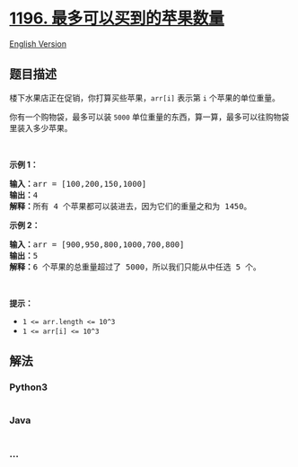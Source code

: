 # [1196. 最多可以买到的苹果数量](https://leetcode-cn.com/problems/how-many-apples-can-you-put-into-the-basket)

[English Version](/solution/1100-1199/1196.How%20Many%20Apples%20Can%20You%20Put%20into%20the%20Basket/README_EN.md)

## 题目描述
<!-- 这里写题目描述 -->
<p>楼下水果店正在促销，你打算买些苹果，<code>arr[i]</code> 表示第 <code>i</code> 个苹果的单位重量。</p>

<p>你有一个购物袋，最多可以装 <code>5000</code> 单位重量的东西，算一算，最多可以往购物袋里装入多少苹果。</p>

<p> </p>

<p><strong>示例 1：</strong></p>

<pre><strong>输入：</strong>arr = [100,200,150,1000]
<strong>输出：</strong>4
<strong>解释：</strong>所有 4 个苹果都可以装进去，因为它们的重量之和为 1450。
</pre>

<p><strong>示例 2：</strong></p>

<pre><strong>输入：</strong>arr = [900,950,800,1000,700,800]
<strong>输出：</strong>5
<strong>解释：</strong>6 个苹果的总重量超过了 5000，所以我们只能从中任选 5 个。
</pre>

<p> </p>

<p><strong>提示：</strong></p>

<ul>
	<li><code>1 <= arr.length <= 10^3</code></li>
	<li><code>1 <= arr[i] <= 10^3</code></li>
</ul>



## 解法
<!-- 这里可写通用的实现逻辑 -->


<!-- tabs:start -->

### **Python3**
<!-- 这里可写当前语言的特殊实现逻辑 -->

```python

```

### **Java**
<!-- 这里可写当前语言的特殊实现逻辑 -->

```java

```

### **...**
```

```

<!-- tabs:end -->